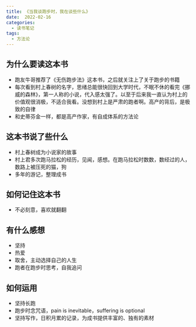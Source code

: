 ```yaml
---
title: 《当我谈跑步时，我在谈些什么》
date:  2022-02-16
categories:
  - 读书笔记
tags:
  - 方法论
---
```


## 为什么要读这本书
- 跑友牛哥推荐了《无伤跑步法》这本书，之后就关注上了关于跑步的书籍
- 每次看到村上春树的名字，思绪总能很快回到大学时代，不眠不休的看完《挪威的森林》，第一人称的小说，代入感太强了。以至于后来我一直认为村上的价值观很消极，不适合我看。没想到村上是严肃的跑者啊。高产的背后，是极致的自律
- 和史蒂芬金一样，都是高产作家，有自成体系的方法论

## 这本书说了些什么

- 村上春树成为小说家的故事
- 村上君多次跑马拉松的经历，见闻，感想。在跑马拉松时数数，数经过的人，数路上被压死的猫，狗
- 多年的游记，整理成书

## 如何记住这本书
- 不必刻意，喜欢就翻翻

## 有什么感想
- 坚持
- 热爱
- 取舍，主动选择自己的人生
- 跑者在跑步时思考，自我追问

## 如何运用
- 坚持长跑
- 跑步时念咒语，pain is inevitable，suffering is optional
- 坚持写作，日积月累的记录，为成书提供丰富的、独有的素材





